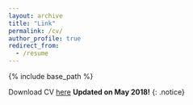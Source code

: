 ```yaml
---
layout: archive
title: "Link"
permalink: /cv/
author_profile: true
redirect_from:
  - /resume
---
```


{% include base_path %}



Download CV [here](http://academicpages.github.io/files/Anup_Deshmukh_2p.pdf) **Updated on May 2018!** 
{: .notice}
